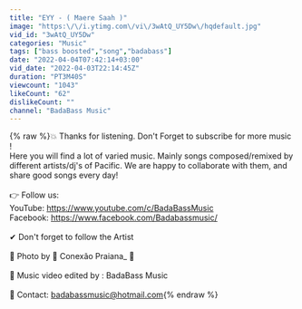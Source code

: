 ```yaml
---
title: "EYY - ( Maere Saah )"
image: "https:\/\/i.ytimg.com\/vi\/3wAtQ_UY5Dw\/hqdefault.jpg"
vid_id: "3wAtQ_UY5Dw"
categories: "Music"
tags: ["bass boosted","song","badabass"]
date: "2022-04-04T07:42:14+03:00"
vid_date: "2022-04-03T22:14:45Z"
duration: "PT3M40S"
viewcount: "1043"
likeCount: "62"
dislikeCount: ""
channel: "BadaBass Music"
---
```

{% raw %}💥 Thanks for listening. Don't Forget to subscribe for more music ! <br />Here you will find a lot of varied music. Mainly songs composed/remixed by different artists/dj's of Pacific. We are happy to collaborate with them, and share good songs every day!<br /><br />👉 Follow us:<br />YouTube: <a rel="nofollow" target="blank" href="https://www.youtube.com/c/BadaBassMusic">https://www.youtube.com/c/BadaBassMusic</a><br />Facebook: <a rel="nofollow" target="blank" href="https://www.facebook.com/Badabassmusic/">https://www.facebook.com/Badabassmusic/</a><br /><br />✔ Don't forget to follow the Artist<br /><br />📁 Photo by 🌴 Conexão Praiana_ 🌴<br /><br />🎥 Music video edited by : BadaBass Music<br /><br />📩 Contact: badabassmusic@hotmail.com{% endraw %}
